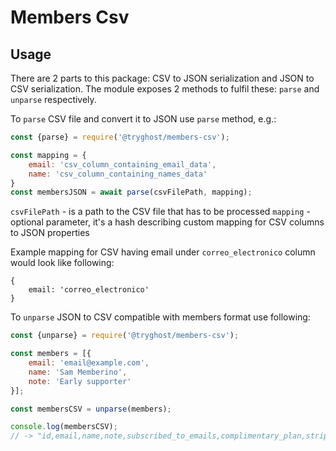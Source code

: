 # Members Csv

## Usage
There are 2 parts to this package: CSV to JSON serialization and JSON to CSV serialization. The module exposes 2 methods to fulfil these: `parse` and `unparse` respectively.

To `parse` CSV file and convert it to JSON use `parse` method, e.g.:
```js
const {parse} = require('@tryghost/members-csv');

const mapping = {
    email: 'csv_column_containing_email_data',
    name: 'csv_column_containing_names_data'
}
const membersJSON = await parse(csvFilePath, mapping);
```

`csvFilePath` - is a path to the CSV file that has to be processed
`mapping` - optional parameter, it's a hash describing custom mapping for CSV columns to JSON properties

Example mapping for CSV having email under `correo_electronico` column would look like following:
```
{
    email: 'correo_electronico'
}
```

To `unparse` JSON to CSV compatible with members format use following:
```js
const {unparse} = require('@tryghost/members-csv');

const members = [{
    email: 'email@example.com',
    name: 'Sam Memberino',
    note: 'Early supporter'
}];

const membersCSV = unparse(members);

console.log(membersCSV);
// -> "id,email,name,note,subscribed_to_emails,complimentary_plan,stripe_customer_id,created_at,deleted_at,labels\r\n,email@example.com,Sam Memberino,Early supporter,,,,,,"
```
